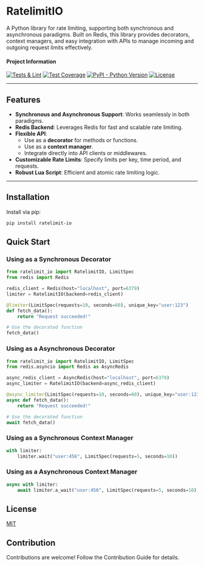 # RatelimitIO

A Python library for rate limiting, supporting both synchronous and asynchronous paradigms. Built on Redis, this library provides decorators, context managers, and easy integration with APIs to manage incoming and outgoing request limits effectively.

#### Project Information
[![Tests & Lint](https://github.com/bagowix/ratelimit-io/actions/workflows/actions.yml/badge.svg)](https://github.com/bagowix/ratelimit-io/actions/workflows/actions.yml)
[![Test Coverage](https://img.shields.io/badge/dynamic/json?color=blueviolet&label=coverage&query=%24.totals.percent_covered_display&suffix=%25&url=https%3A%2F%2Fraw.githubusercontent.com%2Fbagowix%2Fratelimit-io%2Fmain%2Fcoverage.json)](https://github.com/bagowix/ratelimit-io/blob/main/coverage.json)
[![PyPI - Python Version](https://img.shields.io/pypi/pyversions/ratelimit-io)](https://pypi.org/project/ratelimit-io/)
[![License](https://img.shields.io/pypi/l/ratelimit-io)](LICENSE)

---

## Features

- **Synchronous and Asynchronous Support**: Works seamlessly in both paradigms.
- **Redis Backend**: Leverages Redis for fast and scalable rate limiting.
- **Flexible API**:
  - Use as a **decorator** for methods or functions.
  - Use as a **context manager**.
  - Integrate directly into API clients or middlewares.
- **Customizable Rate Limits**: Specify limits per key, time period, and requests.
- **Robust Lua Script**: Efficient and atomic rate limiting logic.

---

## Installation

Install via pip:

```bash
pip install ratelimit-io
```

## Quick Start

### Using as a Synchronous Decorator

```python
from ratelimit_io import RatelimitIO, LimitSpec
from redis import Redis

redis_client = Redis(host="localhost", port=6379)
limiter = RatelimitIO(backend=redis_client)

@limiter(LimitSpec(requests=10, seconds=60), unique_key="user:123")
def fetch_data():
    return "Request succeeded!"

# Use the decorated function
fetch_data()
```

### Using as a Asynchronous Decorator

```python
from ratelimit_io import RatelimitIO, LimitSpec
from redis.asyncio import Redis as AsyncRedis

async_redis_client = AsyncRedis(host="localhost", port=6379)
async_limiter = RatelimitIO(backend=async_redis_client)

@async_limiter(LimitSpec(requests=10, seconds=60), unique_key="user:123")
async def fetch_data():
    return "Request succeeded!"

# Use the decorated function
await fetch_data()
```

### Using as a Synchronous Context Manager

```python
with limiter:
    limiter.wait("user:456", LimitSpec(requests=5, seconds=10))
```

### Using as a Asynchronous Context Manager

```python
async with limiter:
    await limiter.a_wait("user:456", LimitSpec(requests=5, seconds=10))
```

## License

[MIT](https://github.com/bagowix/ratelimit-io/blob/main/LICENSE)

## Contribution

Contributions are welcome! Follow the Contribution Guide for details.

